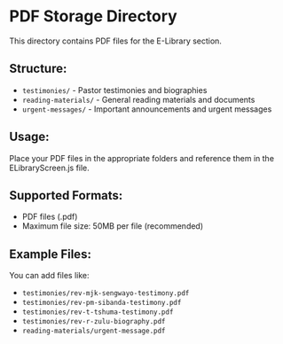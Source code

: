 # PDF Storage Directory

This directory contains PDF files for the E-Library section.

## Structure:
- `testimonies/` - Pastor testimonies and biographies
- `reading-materials/` - General reading materials and documents
- `urgent-messages/` - Important announcements and urgent messages

## Usage:
Place your PDF files in the appropriate folders and reference them in the ELibraryScreen.js file.

## Supported Formats:
- PDF files (.pdf)
- Maximum file size: 50MB per file (recommended)

## Example Files:
You can add files like:
- `testimonies/rev-mjk-sengwayo-testimony.pdf`
- `testimonies/rev-pm-sibanda-testimony.pdf`
- `testimonies/rev-t-tshuma-testimony.pdf`
- `testimonies/rev-r-zulu-biography.pdf`
- `reading-materials/urgent-message.pdf`
